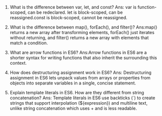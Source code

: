 1) What is the difference between var, let, and const?
Ans: var is  function-scoped, can be redeclared. let is  block-scoped, can be reassigned.const is block-scoped, cannot be reassigned.

 2) What is the difference between map(), forEach(), and filter()?
Ans:map() returns a new array after transforming elements, forEach() just iterates without returning, and filter() returns a new array with elements that match a condition.

3) What are arrow functions in ES6?
Ans:Arrow functions in ES6 are a shorter syntax for writing functions that also inherit the surrounding this context.


 4) How does destructuring assignment work in ES6?
Ans:  Destructuring assignment in ES6 lets unpack values from arrays or properties from objects into separate variables in a single, concise statement.
  
5) Explain template literals in ES6. How are they different from string concatenation?
Ans: Template literals in ES6 use backticks (`) to create strings that support interpolation 
(${expression}) and multiline text, unlike string concatenation which uses + and is less readable.